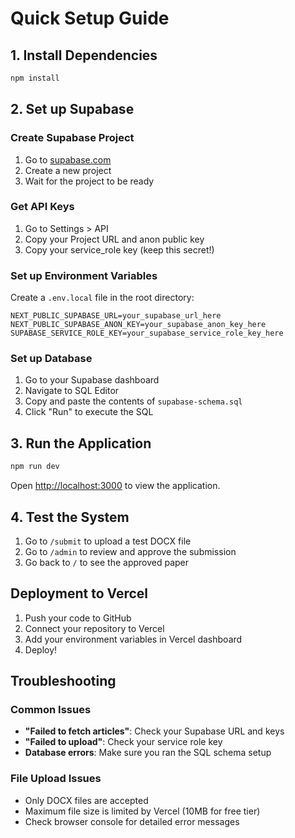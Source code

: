 # Quick Setup Guide

## 1. Install Dependencies
```bash
npm install
```

## 2. Set up Supabase

### Create Supabase Project
1. Go to [supabase.com](https://supabase.com)
2. Create a new project
3. Wait for the project to be ready

### Get API Keys
1. Go to Settings > API
2. Copy your Project URL and anon public key
3. Copy your service_role key (keep this secret!)

### Set up Environment Variables
Create a `.env.local` file in the root directory:

```env
NEXT_PUBLIC_SUPABASE_URL=your_supabase_url_here
NEXT_PUBLIC_SUPABASE_ANON_KEY=your_supabase_anon_key_here
SUPABASE_SERVICE_ROLE_KEY=your_supabase_service_role_key_here
```

### Set up Database
1. Go to your Supabase dashboard
2. Navigate to SQL Editor
3. Copy and paste the contents of `supabase-schema.sql`
4. Click "Run" to execute the SQL

## 3. Run the Application
```bash
npm run dev
```

Open [http://localhost:3000](http://localhost:3000) to view the application.

## 4. Test the System
1. Go to `/submit` to upload a test DOCX file
2. Go to `/admin` to review and approve the submission
3. Go back to `/` to see the approved paper

## Deployment to Vercel
1. Push your code to GitHub
2. Connect your repository to Vercel
3. Add your environment variables in Vercel dashboard
4. Deploy!

## Troubleshooting

### Common Issues
- **"Failed to fetch articles"**: Check your Supabase URL and keys
- **"Failed to upload"**: Check your service role key
- **Database errors**: Make sure you ran the SQL schema setup

### File Upload Issues
- Only DOCX files are accepted
- Maximum file size is limited by Vercel (10MB for free tier)
- Check browser console for detailed error messages
